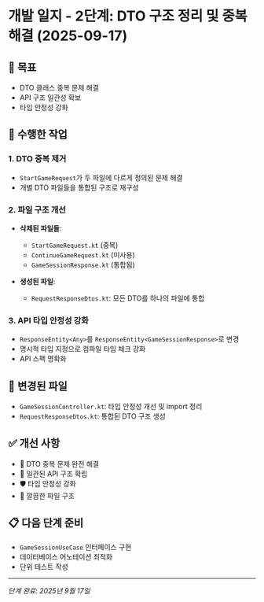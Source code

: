 # 개발 일지 - 2단계: DTO 구조 정리 및 중복 해결 (2025-09-17)

## 🎯 목표
- DTO 클래스 중복 문제 해결
- API 구조 일관성 확보
- 타입 안정성 강화

## 🔧 수행한 작업

### 1. DTO 중복 제거
- `StartGameRequest`가 두 파일에 다르게 정의된 문제 해결
- 개별 DTO 파일들을 통합된 구조로 재구성

### 2. 파일 구조 개선
- **삭제된 파일들**:
  - `StartGameRequest.kt` (중복)
  - `ContinueGameRequest.kt` (미사용)
  - `GameSessionResponse.kt` (통합됨)

- **생성된 파일**:
  - `RequestResponseDtos.kt`: 모든 DTO를 하나의 파일에 통합

### 3. API 타입 안정성 강화
- `ResponseEntity<Any>`를 `ResponseEntity<GameSessionResponse>`로 변경
- 명시적 타입 지정으로 컴파일 타임 체크 강화
- API 스펙 명확화

## 📝 변경된 파일
- `GameSessionController.kt`: 타입 안정성 개선 및 import 정리
- `RequestResponseDtos.kt`: 통합된 DTO 구조 생성

## ✅ 개선 사항
- 🔄 DTO 중복 문제 완전 해결
- 📏 일관된 API 구조 확립
- 🛡️ 타입 안정성 강화
- 📁 깔끔한 파일 구조

## 📋 다음 단계 준비
- `GameSessionUseCase` 인터페이스 구현
- 데이터베이스 어노테이션 최적화
- 단위 테스트 작성

---
*단계 완료: 2025년 9월 17일*